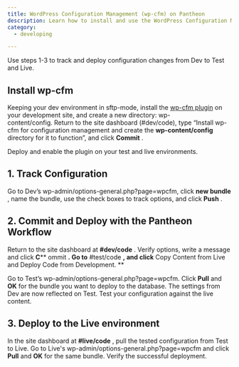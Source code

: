 ```yaml
---
title: WordPress Configuration Management (wp-cfm) on Pantheon
description: Learn how to install and use the WordPress Configuration Management plugin.
category:
  - developing

---
```


Use steps 1-3 to track and deploy configuration changes from Dev to Test and Live. 

## Install wp-cfm

Keeping your dev environment in sftp-mode, install the [wp-cfm plugin](https://wordpress.org/plugins/wp-cfm/) on your development site, and create a new directory: wp-content/config. Return to the site dashboard (#dev/code), type “Install wp-cfm for configuration management and create the **wp-content/config** directory for it to function”, and click **Commit** .   

Deploy and enable the plugin on your test and live environments.

## 1. Track Configuration

Go to Dev’s wp-admin/options-general.php?page=wpcfm, click **new bundle** , name the bundle, use the check boxes to track options, and click **Push** . 

## 2. Commit and Deploy with the Pantheon Workflow

Return to the site dashboard at **#dev/code** . Verify options, write a message and click **C**** ommit **. Go to** #test/code **, and click** Copy Content from Live and Deploy Code from Development. **  



Go to Test’s wp-admin/options-general.php?page=wpcfm. Click **Pull** and **OK** for the bundle you want to deploy to the database. The settings from Dev are now reflected on Test. Test your configuration against the live content.

## 3. Deploy to the **Live environment**

In the site dashboard at **#live/code** , pull the tested configuration from Test to Live. Go to Live's wp-admin/options-general.php?page=wpcfm and click **Pull** and **OK** for the same bundle. Verify the successful deployment.
